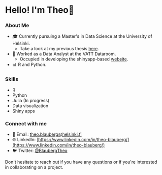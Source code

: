 # Hello! I'm Theo👋

### About Me
- 🎓 Currently pursuing a Master's in Data Science at the University of Helsinki.
   - Take a look at my previous thesis [here](https://github.com/bbtheo/gradu/blob/main/docs/bookdown-thesis.pdf).
- 💼 Worked as a Data Analyst at the VATT Dataroom.
   - Occupied in developing the shinyapp-based [website](https://datahuone.shinyapps.io/dataholvi/).   
- 📊 R and Python.


### Skills

- R
- Python
- Julia (In progress)
- Data visualization
- Shiny apps

### Connect with me

- 📧 Email: [theo.blauberg@helsinki.fi](theo.blauberg@helsinki.fi)
- 🌐 LinkedIn: [https://www.linkedin.com/in/theo-blauberg/](https://www.linkedin.com/in/theo-blauberg/)
- 🐦 Twitter: [@BlaubergTheo](https://twitter.com/BlaubergTheo)

Don't hesitate to reach out if you have any questions or if you're interested in collaborating on a project.

<!---
bbtheo/bbtheo is a ✨ special ✨ repository because its `README.md` (this file) appears on your GitHub profile.
You can click the Preview link to take a look at your changes.
--->
